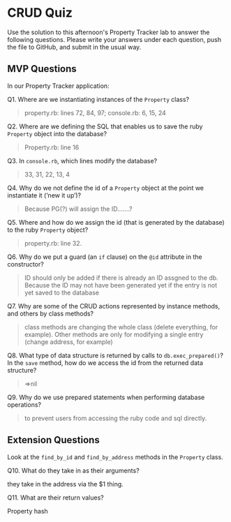 # CRUD Quiz

Use the solution to this afternoon's Property Tracker lab to answer the following questions. Please write your answers under each question, push the file to GitHub, and submit in the usual way.

## MVP Questions

In our Property Tracker application:

Q1. Where are we instantiating instances of the `Property` class?

> property.rb: lines 72, 84, 97; console.rb: 6, 15, 24

Q2. Where are we defining the SQL that enables us to save the ruby `Property` object into the database?

> Property.rb: line 16

Q3. In `console.rb`, which lines modify the database?

> 33, 31, 22, 13, 4
>

Q4. Why do we not define the id of a `Property` object at the point we instantiate it (‘new it up’)?

> Because PG(?) will assign the ID.......?

Q5. Where and how do we assign the id (that is generated by the database) to the ruby `Property` object?

> property.rb: line 32. 
>

Q6. Why do we put a guard (an `if` clause) on the `@id` attribute in the constructor?

> ID should only be added if there is already an ID assgned to the db. Because the ID may not have been generated yet if the entry is not yet saved to the database

Q7. Why are some of the CRUD actions represented by instance methods, and others by class methods?

> class methods are changing the whole class (delete everything, for example). Other methods are only for modifying a single entry (change address, for example)
>

Q8. What type of data structure is returned by calls to `db.exec_prepared()`? In the `save` method, how do we access the id from the returned data structure?

> =>nil

Q9. Why do we use prepared statements when performing database operations?

> to prevent users from accessing the ruby code and sql directly.

## Extension Questions

Look at the `find_by_id` and `find_by_address` methods in the `Property` class.

Q10. What do they take in as their arguments?

they take in the address via the $1 thing.

Q11. What are their return values?

Property hash